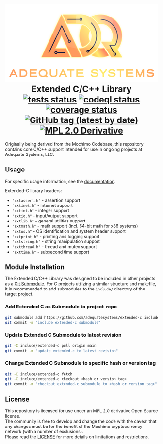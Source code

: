 <h1 align="center">
   <a href="http://adequate.biz">
      <img alt="Adequate Systems" src="https://raw.githubusercontent.com/adequatesystems/.github/main/media/adqlogo_banner.svg" /></a>
   <br/>Extended C/C++ Library<br/>
   <a href="https://github.com/adequatesystems/extended-c/actions/workflows/tests.yaml">
      <img src="https://github.com/adequatesystems/extended-c/actions/workflows/tests.yaml/badge.svg" alt="tests status" /></a>
   <a href="https://github.com/adequatesystems/extended-c/actions/workflows/codeql.yaml">
      <img src="https://github.com/adequatesystems/extended-c/actions/workflows/codeql.yaml/badge.svg" alt="codeql status" /></a>
   <a href="https://codecov.io/gh/adequatesystems/extended-c">
      <img src="https://codecov.io/gh/adequatesystems/extended-c/graph/badge.svg" alt="coverage status"></a>
   <br/>
   <a href="https://github.com/adequatesystems/extended-c/tags">
      <img src="https://img.shields.io/github/v/tag/adequatesystems/extended-c?color=0059ff&label=Latest&labelColor=2d3339&logo=github&logoColor=lightgray" alt="GitHub tag (latest by date)"></a>
   <a href="LICENSE.md">
      <img src="https://img.shields.io/badge/_License-MPL_2.0_Derivative-%23.svg?logoColor=lightgreen&logo=open%20source%20initiative&labelColor=2d3339&color=0059ff" alt="MPL 2.0 Derivative" /></a>
</h1>

Originally being derived from the Mochimo Codebase, this repository contains core C/C++ support intended for use in ongoing projects at Adequate Systems, LLC.

## Usage
For specific usage information, see the [documentation](https://adequatesystems.github.io/extended-c/).

Extended-C library headers:
* `"extassert.h"` - assertion support
* `"extinet.h"` - internet support
* `"extint.h"` - integer support
* `"extio.h"` - input/output support
* `"extlib.h"` - general utilities support
* `"extmath.h"` - math support (incl. 64-bit math for x86 systems)
* `"extos.h"` - OS identification and system header support
* `"extprint.h"` - printing and logging support
* `"extstring.h"` - string manipulation support
* `"extthread.h"` - thread and mutex support
* `"exttime.h"` - subsecond time support

## Module Installation
The Extended C/C++ Library was designed to be included in other projects as a [Git Submodule](https://git-scm.com/book/en/v2/Git-Tools-Submodules). For C projects utilizing a similar structure and makefile, it is recommended to add submodules to the `include/` directory of the target project.

### Add Extended C as Submodule to project-repo
```sh
git submodule add https://github.com/adequatesystems/extended-c include/extended-c
git commit -m "include extended-c submodule"
```

### Update Extended C Submodule to latest revision
```sh
git -C include/extended-c pull origin main
git commit -m "update extended-c to latest revision"
```

### Change Extended C Submodule to specific hash or version tag
```sh
git -C include/extended-c fetch
git -C include/extended-c checkout <hash or version tag>
git commit -m "checkout extended-c submodule to <hash or version tag>"
```

## License
This repository is licensed for use under an MPL 2.0 derivative Open Source license.<br/>
The community is free to develop and change the code with the caveat that any changes must be for the benefit of the Mochimo cryptocurrency network (with a number of exclusions).<br/>
Please read the [LICENSE](LICENSE.md) for more details on limitations and restrictions.
